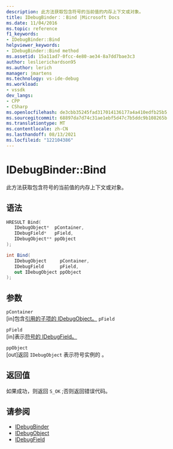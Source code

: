 ```yaml
---
description: 此方法获取包含符号的当前值的内存上下文或对象。
title: IDebugBinder：：Bind |Microsoft Docs
ms.date: 11/04/2016
ms.topic: reference
f1_keywords:
- IDebugBinder::Bind
helpviewer_keywords:
- IDebugBinder::Bind method
ms.assetid: 15a11ad7-0fcc-4e80-ae34-8a7dd7bae3c3
author: leslierichardson95
ms.author: lerich
manager: jmartens
ms.technology: vs-ide-debug
ms.workload:
- vssdk
dev_langs:
- CPP
- CSharp
ms.openlocfilehash: de3cbb35245fad317014136177a4a410edfb25b5
ms.sourcegitcommit: 68897da7d74c31ae1ebf5d47c7b5ddc9b108265b
ms.translationtype: MT
ms.contentlocale: zh-CN
ms.lasthandoff: 08/13/2021
ms.locfileid: "122104386"
---
```

# <a name="idebugbinderbind"></a>IDebugBinder::Bind
此方法获取包含符号的当前值的内存上下文或对象。

## <a name="syntax"></a>语法

```cpp
HRESULT Bind( 
   IDebugObject*  pContainer,
   IDebugField*   pField,
   IDebugObject** ppObject
);
```

```csharp
int Bind(
   IDebugObject     pContainer,
   IDebugField      pField,
   out IDebugObject ppObject
);
```

## <a name="parameters"></a>参数
`pContainer`\
[in]包含[引用的子项的 IDebugObject。](../../../extensibility/debugger/reference/idebugobject.md) `pField`

`pField`\
[in]表示[符号的 IDebugField。](../../../extensibility/debugger/reference/idebugfield.md)

`ppObject`\
[out]返回 `IDebugObject` 表示符号实例的 。

## <a name="return-value"></a>返回值
 如果成功，则返回 `S_OK` ;否则返回错误代码。

## <a name="see-also"></a>请参阅
- [IDebugBinder](../../../extensibility/debugger/reference/idebugbinder.md)
- [IDebugObject](../../../extensibility/debugger/reference/idebugobject.md)
- [IDebugField](../../../extensibility/debugger/reference/idebugfield.md)
